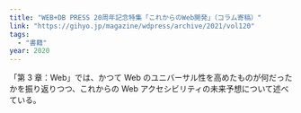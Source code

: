 ```yaml
---
title: "WEB+DB PRESS 20周年記念特集「これからのWeb開発」（コラム寄稿）"
link: "https://gihyo.jp/magazine/wdpress/archive/2021/vol120"
tags:
  - "書籍"
year: 2020
---
```


「第 3 章：Web」では、かつて Web のユニバーサル性を高めたものが何だったかを振り返りつつ、これからの Web アクセシビリティの未来予想について述べている。
